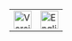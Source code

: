 <table border="0">
  <tr border="0">
    <td border="0"><a href="https://aparksa.gitlab.io/homelidays/_pdf/homelidays_fr.pdf"><img height="32" width="32" src="../img/pdf_fr.png" alt="Version PDF en français"></a></td>
    <td border="0"><a href="https://aparksa.gitlab.io/homelidays/_pdf/homelidays_en.pdf"><img height="32" width="32" src="../img/pdf_en.png" alt="English PDF version"></td>
  </tr>
</table>
